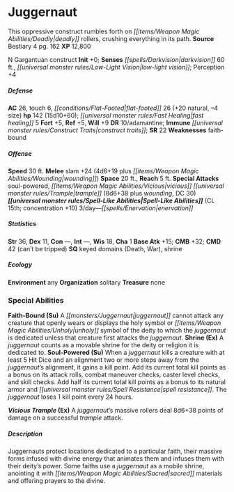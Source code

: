 ﻿---
cssclass: [monsters]
title1: Juggernaut
desc_short: This oppressive construct rumbles forth on deadly rollers, crushing everything
  in its path.
title2: Juggernaut
CR: 11
sources:
- name: Bestiary 4
  page: 162
  link: http://paizo.com/products/btpy91ds?Pathfinder-Roleplaying-Game-Bestiary-4
XP: 12800
alignment: N
size: Gargantuan
type: construct
initiative:
  bonus: 0
senses:
  darkvision: 60
  low-light vision: true
AC:
  AC: 26
  touch: 6
  flat_footed: 26
  components:
    natural: 20
    size: -4
HP:
  HP: 142
  long: 15d10+60
  fast_healing: 5
saves:
  fort: 5
  ref: 5
  will: 9
DR:
- amount: 10
  weakness: adamantine
immunities:
- construct traits
SR: 22
weaknesses:
- faith-bound
speeds:
  base: 30
attacks:
  melee:
  - - text: slam +24 (4d6+19 plus wounding)
      entries:
      - - damage: 4d6+19
        - effect: wounding
      attack: slam
      bonus:
      - 24
  special:
  - soul-powered
  - vicious trample (8d6+38 plus wounding, DC 30)
space: 20
reach: 5
spell_like_abilities:
  entries:
  - name: enervation
    source: default
    freq: 3/day
  sources:
  - name: default
    CL: 15
    concentration: 10
ability_scores:
  STR: 36
  DEX: 11
  CON:
  INT:
  WIS: 18
  CHA: 1
BAB: 15
CMB: 32
CMD: 42
CMD_other: can't be tripped
skills: {}
special_qualities:
- keyed domains (Death, War)
- shrine
ecology:
  environment: any
  organization: solitary
  treasure_type: none
special_abilities:
  Faith-Bound (Su): A juggernaut cannot attack any creature that openly wears or displays
    the holy symbol or unholy symbol of the deity to which the juggernaut is dedicated
    unless that creature first attacks the juggernaut.
  Shrine (Ex): A juggernaut counts as a movable shrine for the deity or religion it
    is dedicated to.
  Soul-Powered (Su): When a juggernaut kills a creature with at least 5 Hit Dice and
    an alignment two or more steps away from the juggernaut's alignment, it gains
    a kill point. Add its current total kill points as a bonus on its attack rolls,
    combat maneuver checks, caster level checks, and skill checks. Add half its current
    total kill points as a bonus to its natural armor and spell resistance. The juggernaut
    loses 1 kill point every 24 hours.
  Vicious Trample (Ex): A juggernaut's massive rollers deal 8d6+38 points of damage
    on a successful trample attack.
desc_long: Juggernauts protect locations dedicated to a particular faith, their massive
  forms infused with divine energy that animates them and infuses them with their
  deity's power. Some faiths use a juggernaut as a mobile shrine, anointing it with
  sacred materials and offering prayers to the divine.

---

# Juggernaut
This oppressive construct rumbles forth on _[[items/Weapon Magic Abilities/Deadly|deadly]]_ rollers, crushing everything in its path.
**Source** Bestiary 4 pg. 162
**XP** 12,800

N Gargantuan construct
**Init** +0; **Senses** _[[spells/Darkvision|darkvision]]_ 60 ft., _[[universal monster rules/Low-Light Vision|low-light vision]]_; Perception +4

##### Defense

**AC** 26, touch 6, _[[conditions/Flat-Footed|flat-footed]]_ 26 (+20 natural, –4 size)
**hp** 142 (15d10+60); _[[universal monster rules/Fast Healing|fast healing]]_ 5
**Fort** +5, **Ref** +5, **Will** +9
**DR** 10/adamantine; **Immune** _[[universal monster rules/Construct Traits|construct traits]]_; **SR** 22
**Weaknesses** faith-bound

##### Offense
**Speed** 30 ft.
**Melee** slam +24 (4d6+19 plus _[[items/Weapon Magic Abilities/Wounding|wounding]]_)
**Space** 20 ft., **Reach** 5 ft.
**Special Attacks** soul-powered, _[[items/Weapon Magic Abilities/Vicious|vicious]]_ _[[universal monster rules/Trample|trample]]_ (8d6+38 plus _wounding_, DC 30)
**_[[universal monster rules/Spell-Like Abilities|Spell-Like Abilities]]_** (CL 15th; concentration +10)
3/day—_[[spells/Enervation|enervation]]_

##### Statistics
**Str** 36, **Dex** 11, **Con** —, **Int** —, **Wis** 18, **Cha** 1
**Base Atk** +15; **CMB** +32; **CMD** 42 (can’t be tripped)
**SQ** keyed domains (Death, War), shrine

##### Ecology

**Environment** any
**Organization** solitary
**Treasure** none

### Special Abilities

**Faith-Bound (Su)** A _[[monsters/Juggernaut|juggernaut]]_ cannot attack any creature that openly wears or displays the holy symbol or _[[items/Weapon Magic Abilities/Unholy|unholy]]_ symbol of the deity to which the _juggernaut_ is dedicated unless that creature first attacks the _juggernaut_.
**Shrine (Ex)** A _juggernaut_ counts as a movable shrine for the deity or religion it is dedicated to.
**Soul-Powered (Su)** When a _juggernaut_ kills a creature with at least 5 Hit Dice and an alignment two or more steps away from the _juggernaut_’s alignment, it gains a kill point. Add its current total kill points as a bonus on its attack rolls, combat maneuver checks, caster level checks, and skill checks. Add half its current total kill points as a bonus to its natural armor and _[[universal monster rules/Spell Resistance|spell resistance]]_. The _juggernaut_ loses 1 kill point every 24 hours.

**_Vicious_ _Trample_ (Ex)** A _juggernaut_’s massive rollers deal 8d6+38 points of damage on a successful _trample_ attack.

##### Description

Juggernauts protect locations dedicated to a particular faith, their massive forms infused with divine energy that animates them and infuses them with their deity’s power. Some faiths use a _juggernaut_ as a mobile shrine, anointing it with _[[items/Weapon Magic Abilities/Sacred|sacred]]_ materials and offering prayers to the divine.